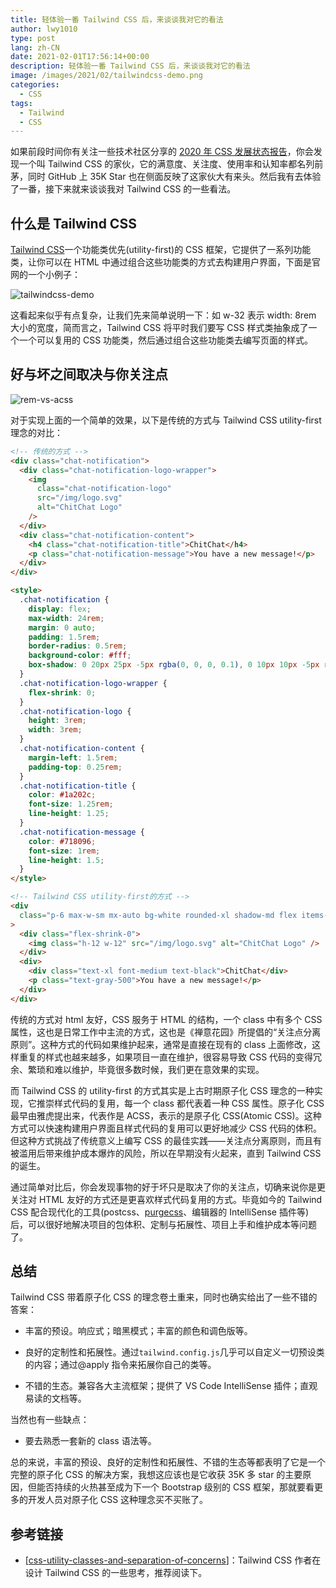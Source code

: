 ```yaml
---
title: 轻体验一番 Tailwind CSS 后，来谈谈我对它的看法
author: lwy1010
type: post
lang: zh-CN
date: 2021-02-01T17:56:14+00:00
description: 轻体验一番 Tailwind CSS 后，来谈谈我对它的看法
image: /images/2021/02/tailwindcss-demo.png
categories:
  - CSS
tags:
  - Tailwind
  - CSS
---
```



如果前段时间你有关注一些技术社区分享的 [2020 年 CSS 发展状态报告](https://2020.stateofcss.com/en-US/)，你会发现一个叫 Tailwind CSS 的家伙，它的满意度、关注度、使用率和认知率都名列前茅，同时 GitHub 上 35K Star 也在侧面反映了这家伙大有来头。然后我有去体验了一番，接下来就来谈谈我对 Tailwind CSS 的一些看法。

## 什么是 Tailwind CSS

[Tailwind CSS](https://tailwindcss.com/)一个功能类优先(utility-first)的 CSS 框架，它提供了一系列功能类，让你可以在 HTML 中通过组合这些功能类的方式去构建用户界面，下面是官网的一个小例子：

<img src="/images/2021/02/tailwindcss-demo.png" alt="tailwindcss-demo">

这看起来似乎有点复杂，让我们先来简单说明一下：如 w-32 表示 width: 8rem 大小的宽度，简而言之，Tailwind CSS 将平时我们要写 CSS 样式类抽象成了一个一个可以复用的 CSS 功能类，然后通过组合这些功能类去编写页面的样式。

## 好与坏之间取决与你关注点

<img src="/images/2021/02/rem-vs-acss.png" alt="rem-vs-acss">

对于实现上面的一个简单的效果，以下是传统的方式与 Tailwind CSS utility-first 理念的对比：

```html
<!-- 传统的方式 -->
<div class="chat-notification">
  <div class="chat-notification-logo-wrapper">
    <img
      class="chat-notification-logo"
      src="/img/logo.svg"
      alt="ChitChat Logo"
    />
  </div>
  <div class="chat-notification-content">
    <h4 class="chat-notification-title">ChitChat</h4>
    <p class="chat-notification-message">You have a new message!</p>
  </div>
</div>

<style>
  .chat-notification {
    display: flex;
    max-width: 24rem;
    margin: 0 auto;
    padding: 1.5rem;
    border-radius: 0.5rem;
    background-color: #fff;
    box-shadow: 0 20px 25px -5px rgba(0, 0, 0, 0.1), 0 10px 10px -5px rgba(0, 0, 0, 0.04);
  }
  .chat-notification-logo-wrapper {
    flex-shrink: 0;
  }
  .chat-notification-logo {
    height: 3rem;
    width: 3rem;
  }
  .chat-notification-content {
    margin-left: 1.5rem;
    padding-top: 0.25rem;
  }
  .chat-notification-title {
    color: #1a202c;
    font-size: 1.25rem;
    line-height: 1.25;
  }
  .chat-notification-message {
    color: #718096;
    font-size: 1rem;
    line-height: 1.5;
  }
</style>
```

```html
<!-- Tailwind CSS utility-first的方式 -->
<div
  class="p-6 max-w-sm mx-auto bg-white rounded-xl shadow-md flex items-center space-x-4"
>
  <div class="flex-shrink-0">
    <img class="h-12 w-12" src="/img/logo.svg" alt="ChitChat Logo" />
  </div>
  <div>
    <div class="text-xl font-medium text-black">ChitChat</div>
    <p class="text-gray-500">You have a new message!</p>
  </div>
</div>
```

传统的方式对 html 友好，CSS 服务于 HTML 的结构，一个 class 中有多个 CSS 属性，这也是日常工作中主流的方式，这也是《禅意花园》所提倡的“关注点分离原则”。这种方式的代码如果维护起来，通常是直接在现有的 class 上面修改，这样重复的样式也越来越多，如果项目一直在维护，很容易导致 CSS 代码的变得冗余、繁琐和难以维护，毕竟很多数时候，我们更在意效果的实现。

而 Tailwind CSS 的 utility-first 的方式其实是上古时期原子化 CSS 理念的一种实现，它推崇样式代码的复用，每一个 class 都代表着一种 CSS 属性。原子化 CSS 最早由雅虎提出来，代表作是 ACSS，表示的是原子化 CSS(Atomic CSS)。这种方式可以快速构建用户界面且样式代码的复用可以更好地减少 CSS 代码的体积。但这种方式挑战了传统意义上编写 CSS 的最佳实践——关注点分离原则，而且有被滥用后带来维护成本爆炸的风险，所以在早期没有火起来，直到 Tailwind CSS 的诞生。

通过简单对比后，你会发现事物的好于坏只是取决了你的关注点，切确来说你是更关注对 HTML 友好的方式还是更喜欢样式代码复用的方式。毕竟如今的 Tailwind CSS 配合现代化的工具(postcss、[purgecss](https://github.com/FullHuman/purgecss)、编辑器的 IntelliSense 插件等)后，可以很好地解决项目的包体积、定制与拓展性、项目上手和维护成本等问题了。

## 总结

Tailwind CSS 带着原子化 CSS 的理念卷土重来，同时也确实给出了一些不错的答案：

- 丰富的预设。响应式；暗黑模式；丰富的颜色和调色版等。

- 良好的定制性和拓展性。通过`tailwind.config.js`几乎可以自定义一切预设类的内容；通过@apply 指令来拓展你自己的类等。

- 不错的生态。兼容各大主流框架；提供了 VS Code IntelliSense 插件；直观易读的文档等。

当然也有一些缺点：

- 要去熟悉一套新的 class 语法等。

总的来说，丰富的预设、良好的定制性和拓展性、不错的生态等都表明了它是一个完整的原子化 CSS 的解决方案，我想这应该也是它收获 35K 多 star 的主要原因，但能否持续的火热甚至成为下一个 Bootstrap 级别的 CSS 框架，那就要看更多的开发人员对原子化 CSS 这种理念买不买账了。

## 参考链接

- [[css-utility-classes-and-separation-of-concerns](https://adamwathan.me/css-utility-classes-and-separation-of-concerns)]：Tailwind CSS 作者在设计 Tailwind CSS 的一些思考，推荐阅读下。

